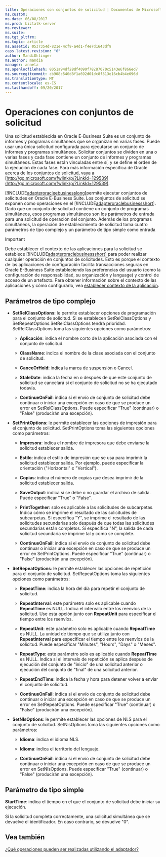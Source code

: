 ```yaml
---
title: Operaciones con conjuntos de solicitud | Documentos de Microsoft
ms.custom: 
ms.date: 06/08/2017
ms.prod: biztalk-server
ms.reviewer: 
ms.suite: 
ms.tgt_pltfrm: 
ms.topic: article
ms.assetid: 0537354d-821e-4cf9-a4d1-f4e7d1643df9
caps.latest.revision: "6"
author: MandiOhlinger
ms.author: mandia
manager: anneta
ms.openlocfilehash: 8051a94df28df4090f78287070c5143e6f866ed7
ms.sourcegitcommit: cb908c540d8f1a692d01dc8f313e16cb4b4e696d
ms.translationtype: MT
ms.contentlocale: es-ES
ms.lasthandoff: 09/20/2017
---
```

# <a name="operations-on-request-sets"></a>Operaciones con conjuntos de solicitud
Una solicitud establecida en Oracle E-Business Suite es un conjunto de informes y programas simultáneos que se organizan en varias fases. Puede usar una única solicitud configurada para ejecutarse un conjunto de informes y programas simultáneos. Solicitar conjuntos se dividen en una o varias fases y cada fase contiene un conjunto de informes y programas simultáneos. Estas fases están vinculadas entre sí, y se define el orden de la ejecución de cada fase. Para más información específica de Oracle acerca de los conjuntos de solicitud, vaya a [http://go.microsoft.com/fwlink/p/?LinkId=129539](http://go.microsoft.com/fwlink/p/?LinkId=129539).  
  
 [!INCLUDE[adapteroracleebusinesslong](../../includes/adapteroracleebusinesslong-md.md)]permite ejecutar conjuntos de solicitudes en Oracle E-Business Suite. Los conjuntos de solicitud se exponen como operaciones en el [!INCLUDE[adapteroraclebusinessshort](../../includes/adapteroraclebusinessshort-md.md)]. Dado que un conjunto de solicitud contiene un conjunto de programas simultáneos, esos programas simultáneos son los parámetros de entrada para una solicitud de operación del conjunto. Además de los programas simultáneos, la operación de establecimiento de solicitud toma cuatro parámetros de tipo complejo y un parámetro de tipo simple como entrada.  
  
> [!IMPORTANT]
>  Debe establecer el contexto de las aplicaciones para la solicitud se establece [!INCLUDE[adapteroraclebusinessshort](../../includes/adapteroraclebusinessshort-md.md)] para poder realizar cualquier operación en conjuntos de solicitudes. Esto es porque el contexto de las aplicaciones de configuración facilita transacciones seguras en Oracle E-Business Suite estableciendo las preferencias del usuario (como la configuración de responsabilidad, su organización y language) y control de acceso de un artefacto. Para obtener información sobre el contexto de las aplicaciones y cómo configurarlo, vea [establecer contexto de la aplicación](../../adapters-and-accelerators/adapter-oracle-ebs/set-application-context.md).  
  
## <a name="complex-type-parameters"></a>Parámetros de tipo complejo
  
-   **SetRelClassOptions**: le permite establecer opciones de programación para el conjunto de solicitud. Si se establecen SetRelClassOptions y SetRepeatOptions SetRelClassOptions tendrá prioridad. SetRelClassOptions toma las siguientes opciones como parámetros:  
  
    -   **Aplicación**: indica el nombre corto de la aplicación asociada con el conjunto de solicitud.  
  
    -   **ClassName**: indica el nombre de la clase asociada con el conjunto de solicitud.  
  
    -   **CanceOrHold**: indica la marca de suspensión o Cancel.  
  
    -   **StaleDate**: indica la fecha en o después de que este conjunto de solicitud se cancelará si el conjunto de solicitud no se ha ejecutado todavía.  
  
    -   **ContinueOnFail**: indica si el envío de conjunto de solicitud debe continuar o iniciar una excepción en caso de que se produce un error en SetRelClassOptions. Puede especificar "True" (continuar) o "False" (producirán una excepción).  
  
-   **SetPrintOptions**: le permite establecer las opciones de impresión para el conjunto de solicitud. SetPrintOptions toma las siguientes opciones como parámetros:  
  
    -   **Impresora**: indica el nombre de impresora que debe enviarse la solicitud establecer salida.  
  
    -   **Estilo**: indica el estilo de impresión que se usa para imprimir la solicitud establecer salida. Por ejemplo, puede especificar la orientación ("Horizontal" o "Vertical").  
  
    -   **Copias**: indica el número de copias que desea imprimir de la solicitud establecer salida.  
  
    -   **SaveOutput**: indica si se debe o no guardar el archivo de salida. Puede especificar "True" o "False".  
  
    -   **PrintTogether**: solo es aplicable a las solicitudes de subcarpetas. Indica cómo se imprime el resultado de las solicitudes de subcarpetas. Si especifica "Y", se imprime el resultado de las solicitudes secundarias solo después de que todas las solicitudes secundarias están completos. Si especifica "N", la salida de cada solicitud secundaria se imprime tal y como se complete.  
  
    -   **ContinueOnFail**: indica si el envío de conjunto de solicitud debe continuar o iniciar una excepción en caso de que se produce un error en SetPrintOptions. Puede especificar "True" (continuar) o "False" (producirán una excepción).  
  
-   **SetRepeatOptions**: le permite establecer las opciones de repetición para el conjunto de solicitud. SetRepeatOptions toma las siguientes opciones como parámetros:  
  
    -   **RepeatTime**: indica la hora del día para repetir el conjunto de solicitud.  
  
    -   **RepeatInterval**: este parámetro solo es aplicable cuando **RepeatTime** es NULL. Indica el intervalo entre los reenvíos de la solicitud. Use esta opción junto con **RepeatUnit** para especificar el tiempo entre los reenvíos.  
  
    -   **RepeatUnit**: este parámetro solo es aplicable cuando **RepeatTime** es NULL. La unidad de tiempo que se utiliza junto con **RepeatInterval** para especificar el tiempo entre los reenvíos de la solicitud. Puede especificar "Minutes", "Hours", "Days" o "Meses".  
  
    -   **RepeatType**: este parámetro solo es aplicable cuando **RepeatTime** es NULL. Indica si el intervalo de repetición se aplica después de ejecución del conjunto de "inicio" de una solicitud anterior o ejecución del conjunto de "final" de una solicitud anterior.  
  
    -   **RepeatEndTime**: indica la fecha y hora para detener volver a enviar el conjunto de solicitud.  
  
    -   **ContinueOnFail**: indica si el envío de conjunto de solicitud debe continuar o iniciar una excepción en caso de que se produce un error en SetRepeatOptions. Puede especificar "True" (continuar) o "False" (producirán una excepción).  
  
-   **SetNlsOptions**: le permite establecer las opciones de NLS para el conjunto de solicitud. SetNlsOptions toma las siguientes opciones como parámetros:  
  
    -   **Idioma**: indica el idioma NLS.  
  
    -   **Idioma**: indica el territorio del lenguaje.  
  
    -   **ContinueOnFail**: indica si el envío de conjunto de solicitud debe continuar o iniciar una excepción en caso de que se produce un error en SetNlsOptions. Puede especificar "True" (continuar) o "False" (producirán una excepción).  
  
## <a name="simple-type-parameter"></a>Parámetro de tipo simple
  
 **StartTime**: indica el tiempo en el que el conjunto de solicitud debe iniciar su ejecución.  
  
 Si la solicitud completa correctamente, una solicitud simultánea que se devuelve el identificador. En caso contrario, se devuelve "0".  
  
## <a name="see-also"></a>Vea también  
 [¿Qué operaciones pueden ser realizadas utilizando el adaptador?](https://msdn.microsoft.com/library/cc185219(v=bts.10).aspx)